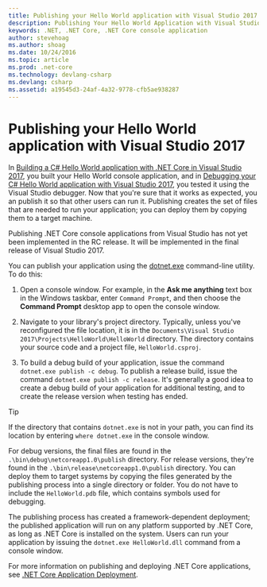 ```yaml
---
title: Publishing your Hello World application with Visual Studio 2017
description: Publishing Your Hello World Application with Visual Studio 2017
keywords: .NET, .NET Core, .NET Core console application
author: stevehoag
ms.author: shoag
ms.date: 10/24/2016
ms.topic: article
ms.prod: .net-core
ms.technology: devlang-csharp
ms.devlang: csharp
ms.assetid: a19545d3-24af-4a32-9778-cfb5ae938287
---
```


# Publishing your Hello World application with Visual Studio 2017

In [Building a C# Hello World application with .NET Core in Visual Studio 2017](with-visual-studio-2017.md), you built your Hello World console application, and in [Debugging your C# Hello World application with Visual Studio 2017](debugging-with-visual-studio-2017.md), you tested it using the Visual Studio debugger. Now that you're sure that it works as expected, you an publish it so that other users can run it. Publishing creates the set of files that are needed to run your application; you can deploy them by copying them to a target machine.

Publishing .NET Core console applications from Visual Studio has not yet been implemented in the RC release. It will be implemented in the final release of Visual Studio 2017.

You can publish your application using the [dotnet.exe](../../core/tools/dotnet.md) command-line utility. To do this:

1. Open a console window. For example, in the **Ask me anything** text box in the Windows taskbar, enter `Command Prompt`, and then choose the **Command Prompt** desktop app to open the console window.

1. Navigate to your library's project directory. Typically, unless you've reconfigured the file location, it is in the `Documents\Visual Studio 2017\Projects\HelloWorld\HelloWorld` directory. The directory contains your source code and a project file, `HelloWorld.csproj`.

1. To build a debug build of your application, issue the command `dotnet.exe publish -c debug`. To publish a release build, issue the command `dotnet.exe publish -c release`. It's generally a good idea to create a debug build of your application for additional testing, and to create the release version when testing has ended.

> [!TIP] 
> If the directory that contains `dotnet.exe` is not in your path, you can find its location by entering `where dotnet.exe` in the console window.

For debug versions, the final files are found in the `.\bin\debug\netcoreapp1.0\publish` directory. For release versions, they're found in the `.\bin\release\netcoreapp1.0\publish` directory. You can deploy them to target systems by copying the files generated by the publishing process into a single directory or folder. You do not have to include the `HelloWorld.pdb` file, which contains symbols used for debugging.

The publishing process has created a framework-dependent deployment; the published application will run on any platform supported by .NET Core, as long as .NET Core is installed on the system. Users can run your application by issuing the `dotnet.exe HelloWorld.dll` command from a console window.

For more information on publishing and deploying .NET Core applications, see [.NET Core Application Deployment](../../core/deploying/index.md).
